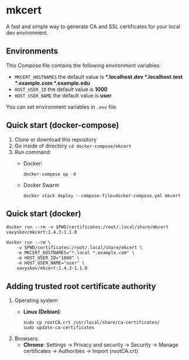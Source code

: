 # mkcert

A fast and simple way to generate CA and SSL certificates for your local dev environment.

## Environments
This Compose file contains the following environment variables:

- `MKCERT_HOSTNAMES` the default value is **\*.localhost.dev \*.localhost.test \*.example.com \*.example.edu**
- `HOST_USER_ID` the default value is **1000**
- `HOST_USER_NAME` the default value is **user**

You can set environment variables in `.env` file.

## Quick start (docker-compose)
1. Clone or download this repository
1. Go inside of directory `cd docker-compose/mkcert`
1. Run command:
    - Docker:

          docker-compose up -d

    - Docker Swarm

          docker stack deploy --compose-file=docker-compose.yml mkcert


## Quick start (docker)

    docker run --rm -v $PWD/certificates:/root/.local/share/mkcert vavyskov/mkcert:1.4.3-1.1.0

    docker run --rm \
        -v $PWD/certificates:/root/.local/share/mkcert \
        -e MKCERT_HOSTNAMES="*.local *.example.com" \
        -e HOST_USER_ID="1000" \
        -e HOST_USER_NAME="user" \
        vavyskov/mkcert:1.4.3-1.1.0

## Adding trusted root certificate authority
1. Operating system
   - **Linux (Debian)**:

         sudo cp rootCA.crt /usr/local/share/ca-certificates/
         sudo update-ca-certificates

2. Browsers:
   - **Chrome**: Settings -> Privacy and security -> Security -> Manage certificates -> Authorities -> Import (rootCA.crt)
